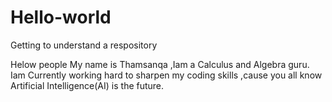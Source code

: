 # Hello-world
Getting to understand a respository

Helow people 
My name is Thamsanqa ,Iam a Calculus and Algebra guru.
Iam Currently working hard to sharpen my coding skills ,cause you all know Artificial Intelligence(AI) is the future.
